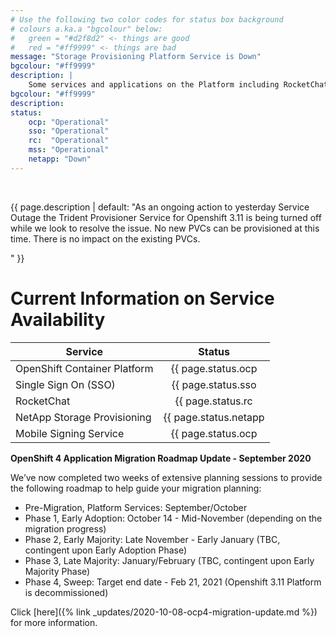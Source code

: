 ```yaml
---
# Use the following two color codes for status box background
# colours a.ka.a "bgcolour" below: 
#   green = "#d2f8d2" <- things are good
#   red = "#ff9999" <- things are bad
message: "Storage Provisioning Platform Service is Down"
bgcolour: "#ff9999"
description: |
    Some services and applications on the Platform including RocketChat and TheOrgBook seem to be experiencing service disruptions related to the issue with the storage on the Platform starting from 6:00pm on Oct 8, 2020. The Platform Operations Team is troubleshooting the issue and will post an update as soon as more information is available. 
bgcolour: "#ff9999"
description:
status:
    ocp: "Operational"
    sso: "Operational"
    rc:  "Operational"
    mss: "Operational"
    netapp: "Down"
---
```

<br />

{{ page.description | default: "As an ongoing action to yesterday Service Outage the Trident Provisioner Service for Openshift 3.11 is being turned off while we look to resolve the issue. No new PVCs can be provisioned at this time. There is no impact on the existing PVCs.

" }} 


# Current Information on Service Availability

| Service                      | Status                                      |
| ---------------------------- |:-------------------------------------------:| 
| OpenShift Container Platform | {{ page.status.ocp | default: "Unknown" }}  |
| Single Sign On (SSO)         | {{ page.status.sso | default: "Unknown" }}  |
| RocketChat                   | {{ page.status.rc | default: "Unknown" }}   |
| NetApp Storage Provisioning  | {{ page.status.netapp | default: "Unknown" }}   |
| Mobile Signing Service       | {{ page.status.ocp | default: "Unknown" }}  |

 <b>OpenShift 4 Application Migration Roadmap Update - September 2020</b>

We’ve now completed two weeks of extensive planning sessions to provide the following roadmap to help guide your migration planning:
 
* Pre-Migration, Platform Services: September/October
* Phase 1, Early Adoption: October 14 - Mid-November (depending on the migration progress)
* Phase 2, Early Majority: Late November - Early January (TBC, contingent upon Early Adoption Phase)
* Phase 3, Late Majority: January/February (TBC, contingent upon Early Majority Phase)
* Phase 4, Sweep: Target end date - Feb 21, 2021 (Openshift 3.11 Platform is decommissioned)

Click [here]({% link _updates/2020-10-08-ocp4-migration-update.md %}) for more information.  